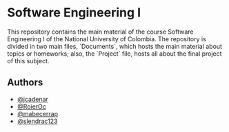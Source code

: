 # Software Engineering I

This repository contains the main material of the course Software Engineering I of the National University of Colombia. The repository is divided in two main files, ´Documents´, which hosts the main material about topics or homeworks; also, the ´Project´ file, hosts all about the final project of this subject. 




## Authors

- [@jcadenar](https://www.github.com/jcadenar)
- [@RoierOc](https://github.com/RoierOc)
- [@mabecerrap](https://github.com/mabecerrap)
- [@slendrac123](https://github.com/slendrac123)
